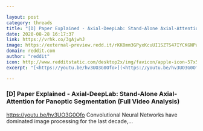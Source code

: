 ```yaml
---

layout: post
category: threads
title: "[D] Paper Explained - Axial-DeepLab: Stand-Alone Axial-Attention for Panoptic Segmentation (Full Video Analysis)"
date: 2020-08-28 16:17:37
link: https://vrhk.co/3gAjwhJ
image: https://external-preview.redd.it/rKK8mm3GPyxKcuUI1SZTS47IYCKGNPapC_VIqKxHiuA.jpg?width=480&height=251.308900524&auto=webp&crop=480:251.308900524,smart&s=12c667f977da8e2b15efb61c2a2d2666145c0227
domain: reddit.com
author: "reddit"
icon: http://www.redditstatic.com/desktop2x/img/favicon/apple-icon-57x57.png
excerpt: "[<https://youtu.be/hv3UO3G0Ofo>](<https://youtu.be/hv3UO3G0Ofo>) Convolutional Neural Networks have dominated image processing for the last decade,..."

---
```


### [D] Paper Explained - Axial-DeepLab: Stand-Alone Axial-Attention for Panoptic Segmentation (Full Video Analysis)

[<https://youtu.be/hv3UO3G0Ofo>](<https://youtu.be/hv3UO3G0Ofo>) Convolutional Neural Networks have dominated image processing for the last decade,...